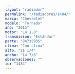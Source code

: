 ```yaml
---
layout: "radiador"
permalink: "/radiadores/1484/"
marca: "Chevrolet"
modelo: "Tornado"
ano: "2015"
motor: "L4 1.8"
transmision: "Estándar"
parte: "94715935"
clima: "Con clima"
alto: "21 1/4"
ancho: "14 7/8"
observaciones: ""
id: "1484"
---
```


